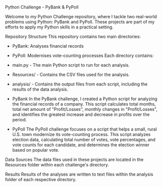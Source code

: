 Python Challenge - PyBank & PyPoll

Welcome to my Python Challenge repository, where I tackle two real-world problems using Python: PyBank and PyPoll. These projects are part of my efforts to apply my Python skills in a practical setting.

Repository Structure
This repository contains two main directories:

- PyBank: Analyses financial records
- PyPoll: Modernises vote-counting processes
Each directory contains:

- main.py - The main Python script to run for each analysis.
- Resources/ - Contains the CSV files used for the analysis.
- analysis/ - Contains the output files from each script, including the results of the data analysis.

- PyBank
In the PyBank challenge, I created a Python script for analyzing the financial records of a company. This script calculates total months, total net amount of "Profit/Losses", monthly changes in "Profit/Losses", and identifies the greatest increase and decrease in profits over the period.

- PyPoll
The PyPoll challenge focuses on a script that helps a small, rural U.S. town modernize its vote-counting process. This script analyzes election data, calculating total number of votes, vote percentages, and vote counts for each candidate, and determines the election winner based on popular vote.

Data Sources
The data files used in these projects are located in the Resources folder within each challenge's directory.

Results
Results of the analyses are written to text files within the analysis folder of each respective directory.


